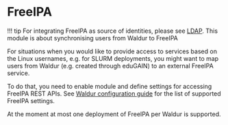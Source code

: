 # FreeIPA

!!! tip
    For integrating FreeIPA as source of identities, please see [LDAP](LDAP.md).
    This module is about synchronising users from Waldur to FreeIPA

For situations when you would like to provide access to services based on the Linux usernames, e.g. for SLURM
deployments, you might want to map users from Waldur (e.g. created through eduGAIN) to an external FreeIPA service.

To do that, you need to enable module and define settings for accessing FreeIPA REST APIs. See
[Waldur configuration guide](../mastermind-configuration/configuration-guide.md) for the list of supported FreeIPA
settings.

At the moment at most one deployment of FreeIPA per Waldur is supported.
